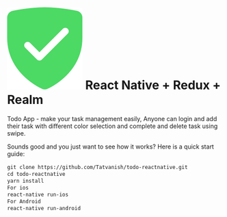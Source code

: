 ![Todo App](/docs/todo.png?v=2)
React Native + Redux + Realm
===

Todo App - make your task management easily, Anyone can login and add their task with different color selection and complete and delete task using swipe.

Sounds good and you just want to see how it works? Here is a quick start guide:

```
git clone https://github.com/Tatvanish/todo-reactnative.git
cd todo-reactnative
yarn install
For ios 
react-native run-ios
For Android 
react-native run-android
```
